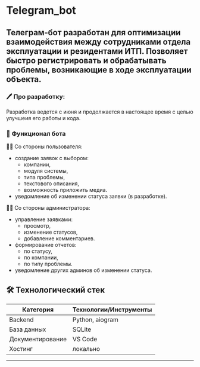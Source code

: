 # Telegram_bot
## Телеграм-бот разработан для оптимизации взаимодействия между сотрудниками отдела эксплуатации и резидентами ИТП. Позволяет быстро регистрировать и обрабатывать проблемы, возникающие в ходе эксплуатации объекта.
### 🖊️ **Про разработку:**
Разработка ведется с июня и продолжается в настоящее время с целью улучшеия его работы и кода.

### 🔢 **Функционал бота**
👨‍💼 Со стороны пользователя:
- создание заявок с выбором:
  - компании,
  - модуля системы,
  - типа проблемы,
  - текстового описания,
  - возможность приложить медиа.
- уведомление об изменении статуса заявки (в разработке).

👨‍🔧 Со стороны администратора:
- управление заявками:
  - просмотр,
  - изменение статусов,
  - добавление комментариев.
- формирование отчетов:
  - по статусу,
  - по компании,
  - по типу проблемы.
- уведомление других админов об изменении статуса.
  
## 🛠 Технологический стек

| Категория       | Технологии/Инструменты           |
|----------------|---------------------------------|
| Backend        | Python, aiogram                 |
| База данных    | SQLite                         |
| Документирование | VS Code             |
| Хостинг        | локально   |

---

